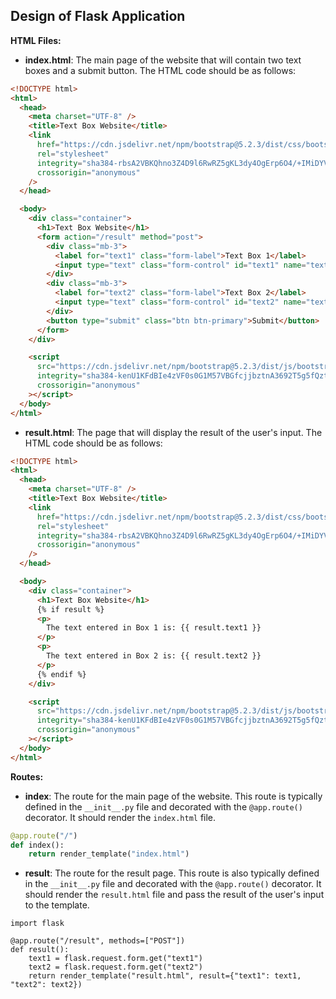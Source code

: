 ## Design of Flask Application

**HTML Files:**

* **index.html**: The main page of the website that will contain two text boxes and a submit button. The HTML code should be as follows:
```html
<!DOCTYPE html>
<html>
  <head>
    <meta charset="UTF-8" />
    <title>Text Box Website</title>
    <link
      href="https://cdn.jsdelivr.net/npm/bootstrap@5.2.3/dist/css/bootstrap.min.css"
      rel="stylesheet"
      integrity="sha384-rbsA2VBKQhno3Z4D9l6RwRZ5gKL3dy4OgErp6O4/+IMiDYVJn5yBsJD74kgas+Yc"
      crossorigin="anonymous"
    />
  </head>

  <body>
    <div class="container">
      <h1>Text Box Website</h1>
      <form action="/result" method="post">
        <div class="mb-3">
          <label for="text1" class="form-label">Text Box 1</label>
          <input type="text" class="form-control" id="text1" name="text1" />
        </div>
        <div class="mb-3">
          <label for="text2" class="form-label">Text Box 2</label>
          <input type="text" class="form-control" id="text2" name="text2" />
        </div>
        <button type="submit" class="btn btn-primary">Submit</button>
      </form>
    </div>

    <script
      src="https://cdn.jsdelivr.net/npm/bootstrap@5.2.3/dist/js/bootstrap.bundle.min.js"
      integrity="sha384-kenU1KFdBIe4zVF0s0G1M57VBGfcjjbztnA3692T5g5fQztuT8UFhv7Z36Up25E"
      crossorigin="anonymous"
    ></script>
  </body>
</html>
```

* **result.html**: The page that will display the result of the user's input. The HTML code should be as follows:
```html
<!DOCTYPE html>
<html>
  <head>
    <meta charset="UTF-8" />
    <title>Text Box Website</title>
    <link
      href="https://cdn.jsdelivr.net/npm/bootstrap@5.2.3/dist/css/bootstrap.min.css"
      rel="stylesheet"
      integrity="sha384-rbsA2VBKQhno3Z4D9l6RwRZ5gKL3dy4OgErp6O4/+IMiDYVJn5yBsJD74kgas+Yc"
      crossorigin="anonymous"
    />
  </head>

  <body>
    <div class="container">
      <h1>Text Box Website</h1>
      {% if result %}
      <p>
        The text entered in Box 1 is: {{ result.text1 }}
      </p>
      <p>
        The text entered in Box 2 is: {{ result.text2 }}
      </p>
      {% endif %}
    </div>

    <script
      src="https://cdn.jsdelivr.net/npm/bootstrap@5.2.3/dist/js/bootstrap.bundle.min.js"
      integrity="sha384-kenU1KFdBIe4zVF0s0G1M57VBGfcjjbztnA3692T5g5fQztuT8UFhv7Z36Up25E"
      crossorigin="anonymous"
    ></script>
  </body>
</html>
```

**Routes:**

* **index**: The route for the main page of the website. This route is typically defined in the `__init__.py` file and decorated with the `@app.route()` decorator. It should render the `index.html` file.
```python
@app.route("/")
def index():
    return render_template("index.html")
```

* **result**: The route for the result page. This route is also typically defined in the `__init__.py` file and decorated with the `@app.route()` decorator. It should render the `result.html` file and pass the result of the user's input to the template.
```
import flask

@app.route("/result", methods=["POST"])
def result():
    text1 = flask.request.form.get("text1")
    text2 = flask.request.form.get("text2")
    return render_template("result.html", result={"text1": text1, "text2": text2})
```